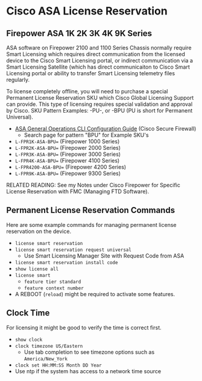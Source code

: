 # Cisco ASA License Reservation

## Firepower ASA 1K 2K 3K 4K 9K Series

ASA software on Firepower 2100 and 1100 Series Chassis normally require Smart Licensing which requires direct 
communication from the licensed device to the Cisco Smart Licensing portal, or indirect communication
via a Smart Licensing Satellite (which has direct communicaiton to Cisco Smart Licensing portal or 
ability to transfer Smart Licensing telemetry files regularly.

To license completely offline, you will need to purchase a special Permanent License Reservation SKU which
Cisco Global Licensing Support can provide. 
This type of licensing requires special validation and approval by Cisco. 
SKU Pattern Examples: -PU-, or -BPU (PU is short for Permanent Universal). 
* [ASA General Operations CLI Configuration Guide][1] (Cisco Secure Firewall)
  * Search page for pattern "BPU" for Example SKU's
* `L-FPR1K-ASA-BPU=` (Firepower 1000 Series)
* `L-FPR2K-ASA-BPU=` (Firepower 2000 Series)
* `L-FPR3K-ASA-BPU=` (Firepower 3000 Series)
* `L-FPR4K-ASA-BPU=` (Firepower 4100 Series)
* `L-FPR4200-ASA-BPU=` (Firepower 4200 Series)
* `L-FPR9K-ASA-BPU=` (Firepower 9300 Series)

RELATED READING: See my Notes under Cisco Firepower for Specific License Reservation with FMC (Managing FTD Software).

## Permanent License Reservation Commands

Here are some example commands for managing permanent license reservation on the device.

* `license smart reservation`
* `license smart reservation request universal`
  * Use Smart Licensing Manager Site with Request Code from ASA
* `license smart reservation install code`
* `show license all`
* `license smart`
  * `feature tier standard`
  * `feature context number`
* A REBOOT (`reload`) might be required to activate some features.
  
## Clock Time

For licensing it might be good to verify the time is correct first.

* `show clock`
* `clock timezone US/Eastern`
  * Use tab completion to see timezone options such as `America/New_York`
* `clock set HH:MM:SS Month DD Year`
* Use ntp if the system has access to a network time source

[1]: https://www.cisco.com/c/en/us/td/docs/security/asa/asa920/configuration/general/asa-920-general-config/intro-license-smart.html
